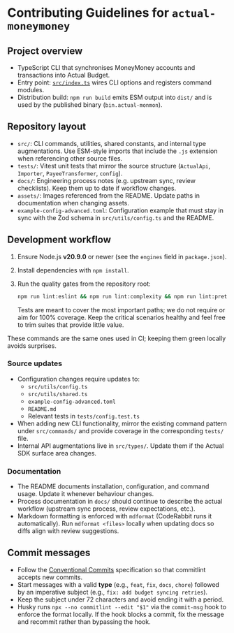 # Contributing Guidelines for `actual-moneymoney`

## Project overview

- TypeScript CLI that synchronises MoneyMoney accounts and transactions into
  Actual Budget.
- Entry point: [`src/index.ts`](src/index.ts) wires CLI options and registers
  command modules.
- Distribution build: `npm run build` emits ESM output into `dist/` and is used
  by the published binary (`bin.actual-monmon`).

## Repository layout

- `src/`: CLI commands, utilities, shared constants, and internal type
  augmentations. Use ESM-style imports that include the `.js` extension when
  referencing other source files.
- `tests/`: Vitest unit tests that mirror the source structure (`ActualApi`,
  `Importer`, `PayeeTransformer`, `config`).
- `docs/`: Engineering process notes (e.g. upstream sync, review checklists).
  Keep them up to date if workflow changes.
- `assets/`: Images referenced from the README. Update paths in documentation
  when changing assets.
- `example-config-advanced.toml`: Configuration example that must stay in sync
  with the Zod schema in `src/utils/config.ts` and the README.

## Development workflow

1. Ensure Node.js **v20.9.0** or newer (see the `engines` field in
   `package.json`).

1. Install dependencies with `npm install`.

1. Run the quality gates from the repository root:

   ```bash
   npm run lint:eslint && npm run lint:complexity && npm run lint:prettier && npm run typecheck && npm test
   ```

   Tests are meant to cover the most important paths; we do not require or aim
   for 100% coverage. Keep the critical scenarios healthy and feel free to trim
   suites that provide little value.

These commands are the same ones used in CI; keeping them green locally avoids
surprises.

### Source updates

- Configuration changes require updates to:
  - `src/utils/config.ts`
  - `src/utils/shared.ts`
  - `example-config-advanced.toml`
  - `README.md`
  - Relevant tests in `tests/config.test.ts`
- When adding new CLI functionality, mirror the existing command pattern under
  `src/commands/` and provide coverage in the corresponding `tests/` file.
- Internal API augmentations live in `src/types/`. Update them if the Actual SDK
  surface area changes.

### Documentation

- The README documents installation, configuration, and command usage. Update it
  whenever behaviour changes.
- Process documentation in `docs/` should continue to describe the actual
  workflow (upstream sync process, review expectations, etc.).
- Markdown formatting is enforced with `mdformat` (CodeRabbit runs it
  automatically). Run `mdformat <files>` locally when updating docs so diffs
  align with review suggestions.

## Commit messages

- Follow the [Conventional Commits](https://www.conventionalcommits.org/)
  specification so that commitlint accepts new commits.
- Start messages with a valid **type** (e.g., `feat`, `fix`, `docs`, `chore`)
  followed by an imperative subject (e.g., `fix: add budget syncing retries`).
- Keep the subject under 72 characters and avoid ending it with a period.
- Husky runs `npx --no commitlint --edit "$1"` via the `commit-msg` hook to
  enforce the format locally. If the hook blocks a commit, fix the message and
  recommit rather than bypassing the hook.
